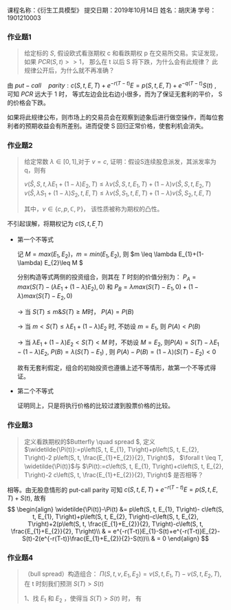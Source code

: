 课程名称：《衍生工具模型》
提交日期：2019年10月14日
姓名：胡庆涛
学号：1901210003

### 作业题1

> 给定标的 $S$, 假设欧式看涨期权 c 和看跌期权 p 在交易所交易。实证发现， 如果 $PCR(S,t) >> 1$， 那么在 t 以后 S 将下跌，为什么会有此规律？ 此规律公开后，为什么就不再准确？

由 $put-call\quad parity: c(S, t, E, T)+e^{-r(T-t)} E=p(S, t, E, T)+e^{-q(T-t)} S(t)$ , 可知 $PCR$ 远大于 1 时， 等式左边会比右边小很多，而为了保证无套利的平价， S的价格会下跌。

如果将此规律公布，则市场上的交易员会在观察到迹象后进行做空操作，而每位套利者的预期收益会有所差别。进而促使 S 回归正常价格，使套利机会消失。

### 作业题2

> 给定常数 $\lambda \in [0,1]$,对于 $v=c$, 证明：假设S连续股息派发，其派发率为q，则有
>
> $v\left(\widehat{S}, S, t, \lambda E_{1}+(1-\lambda) E_{2}, T\right) \leq \lambda v\left(\widehat{S}, S, t, E_{1}, T\right)+(1-\lambda) v\left(\widehat{S}, S, t, E_{2}, T\right)$
> $v\left(\widehat{S}, \lambda S_{1}+(1-\lambda) S_{2}, t, E, T\right) \leq \lambda v\left(\widehat{S}, S_{1}, t, E, T\right)+(1-\lambda) v\left(\widehat{S}, S_{2}, t, E, T\right)$
>
> 其中，$v \in\{c, p, \mathbb{C}, \mathbb{P}\}$， 该性质被称为期权的凸性。

不引起误解，将期权记为 $c(S, t, E_, T)$

- 第一个不等式

  记 $M = max(E_{1},E_{2})， m = min(E_{1},E_{2})$, 则  $m \leq \lambda E_{1}+(1-\lambda) E_{2}\leq M $ 

  分别构造等式两侧的投资组合，则其在 $T$ 时刻的价值分别为： $P_{A}= max(S(T)-(\lambda E_{1}+(1-\lambda) E_{2}),0)$ 和 $P_{B} = \lambda max(S(T)-E_{1},0)+(1-\lambda)max(S(T)-E_{2},0)$

  -> 当 $S(T) \leq m \& S(T) \geq M$时， $P(A)= P(B)$

  -> 当 $m<S(T) \leq \lambda E_{1}+(1-\lambda) E_{2}$ 时, 不妨设 $m = E_{1}$, 则 $P(A)<P(B)$

  -> 当 $\lambda E_{1}+(1-\lambda) E_{2}<S(T)<M$ 时，不妨设 $M =E_{2}$, 则$P(A)= S(T)-\lambda E_{1}-(1-\lambda) E_{2}$, $P(B)= \lambda (S(T) - E_{1})$ , 则 $P(A)-P(B)= (1-\lambda)(S(T)-E_{2})<0$

  故有无套利假定，组合的初始投资也遵循上述不等情形，故第一个不等式得证。

- 第二个不等式

  证明同上，只是将执行价格的比较过渡到股票价格的比较。

### 作业题3

> 定义看跌期权的$Butterfly \quad spread $, 定义 $\widetilde{\Pi(t)}:=p\left(S, t, E_{1}, T\right)+p\left(S, t, E_{2}, T\right)-2 p\left(S, t, \frac{E_{1}+E_{2}}{2}, T\right)$， $\forall t \leq T, \widetilde{\Pi(t)}$与 $\Pi(t):=c\left(S, t, E_{1}, T\right)+c\left(S, t, E_{2}, T\right)-2 c\left(S, t, \frac{E_{1}+E_{2}}{2}, T\right)$ 是否相等？

相等。由无股息情形的 put-call parity 可知 $c(S, t, E, T)+e^{-r(T-t)} E=p(S, t, E, T)+S(t)$, 故有
$$
\begin{align}
\widetilde{\Pi(t)}-\Pi(t) &= p\left(S, t, E_{1}, T\right)- c\left(S, t, E_{1}, T\right)+p\left(S, t, E_{2}, T\right)-c\left(S, t, E_{2}, T\right)+2(p\left(S, t, \frac{E_{1}+E_{2}}{2}, T\right)-c\left(S, t, \frac{E_{1}+E_{2}}{2}, T\right)\\
& = e^{-r(T-t)}E_{1}-S(t)+e^{-r(T-t)}E_{2}-S(t)-2(e^{-r(T-t)}\frac{E_{1}+E_{2}}{2}-S(t))\\
& = 0
\end{align}
$$

### 作业题4

> （bull spread）构造组合： $\Pi(S,t,v,E_{1},E_{2} )= v(S,t,E_{1},T)-v(S,t,E_{2},T)$, 在 t 时刻我们预测 $S(T)>S(t)$ 
>
> 1、找 $E_{1}$ 和 $E_{2}$ ，使得当 $S(T)> S(t)$ 时， 有
>
> 